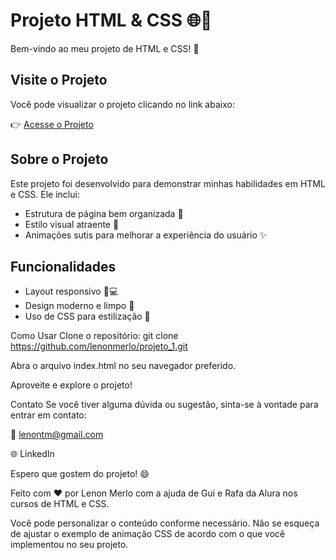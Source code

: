 # Projeto HTML & CSS 🌐🎨

Bem-vindo ao meu projeto de HTML e CSS! 🚀

## Visite o Projeto

Você pode visualizar o projeto clicando no link abaixo:

👉 [Acesse o Projeto](https://lenonmerlo.github.io/projeto_1/)

## Sobre o Projeto

Este projeto foi desenvolvido para demonstrar minhas habilidades em HTML e CSS. Ele inclui:

- Estrutura de página bem organizada 📄
- Estilo visual atraente 🎨
- Animações sutis para melhorar a experiência do usuário ✨

## Funcionalidades

- Layout responsivo 📱💻
- Design moderno e limpo 🧼
- Uso de CSS para estilização 💅

Como Usar
Clone o repositório:
git clone https://github.com/lenonmerlo/projeto_1.git

Abra o arquivo index.html no seu navegador preferido.

Aproveite e explore o projeto!

Contato
Se você tiver alguma dúvida ou sugestão, sinta-se à vontade para entrar em contato:

📧 lenontm@gmail.com

🌐 LinkedIn

Espero que gostem do projeto! 😄

Feito com ❤️ por Lenon Merlo com a ajuda de Gui e Rafa da Alura nos cursos de HTML e CSS.


Você pode personalizar o conteúdo conforme necessário. Não se esqueça de ajustar o exemplo de animação CSS de acordo com o que você implementou no seu projeto.
